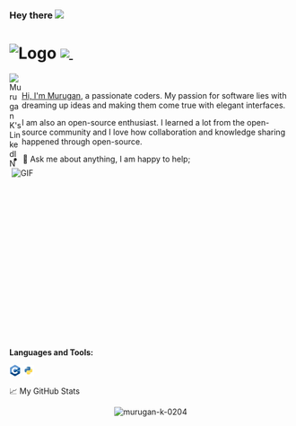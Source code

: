 ### Hey there <img src="https://media.giphy.com/media/hvRJCLFzcasrR4ia7z/giphy.gif" width="25px"> 
<div>
  <h1 align="left">
    <img src="https://100-days-of-code.s3-us-west-1.amazonaws.com/Readme/100DocLogo.gif" height="60px" style="vertical-align: middle; display: inline;" alt="Logo"/>
    <a href="https://www.100daysofcode.com">
    <img
        src="https://img.shields.io/static/v1?label=Challenge&labelColor=384357&message=100%20Days%20of%20Code&color=00b4ee&style=for-the-badge&link=https://www.100daysofcode.com"
    />
</a>
    &nbsp
    
  </h1>
</div>
<a href="https://www.linkedin.com/in/murugan-k-0204/">
  <img align="left" alt="Murugan K's LinkedIN" width="22px" src="https://raw.githubusercontent.com/peterthehan/peterthehan/master/assets/linkedin.svg" /> 



<!--![](https://visitor-badge.glitch.me/badge?page_id=murugan-k-0204.murugan-k-0204)-->

 <img align="right" alt="GIF" src="https://github.com/abhisheknaiidu/abhisheknaiidu/blob/master/code.gif?raw=true" width="500" height="320" />

<br />

Hi, I'm [Murugan](https://murugan-k-0204.me/), a passionate coders. My passion for software lies with dreaming up ideas and making them come true with elegant interfaces.

I am also an open-source enthusiast. I learned a lot from the open-source community and I love how collaboration and knowledge sharing happened through open-source.


 
  
- 💬 Ask me about anything, I am happy to help;

**Languages and Tools:**  

<code><img height="20" src="https://raw.githubusercontent.com/github/explore/80688e429a7d4ef2fca1e82350fe8e3517d3494d/topics/cpp/cpp.png"></code>
<code><img height="20" src="https://raw.githubusercontent.com/github/explore/80688e429a7d4ef2fca1e82350fe8e3517d3494d/topics/python/python.png"></code>

<!--END_SECTION:waka-->

📈 My GitHub Stats

<p align="center"> <img src="https://github-readme-stats.vercel.app/api?username=murugan-k-0204&show_icons=true&theme=gotham" alt="murugan-k-0204" />


